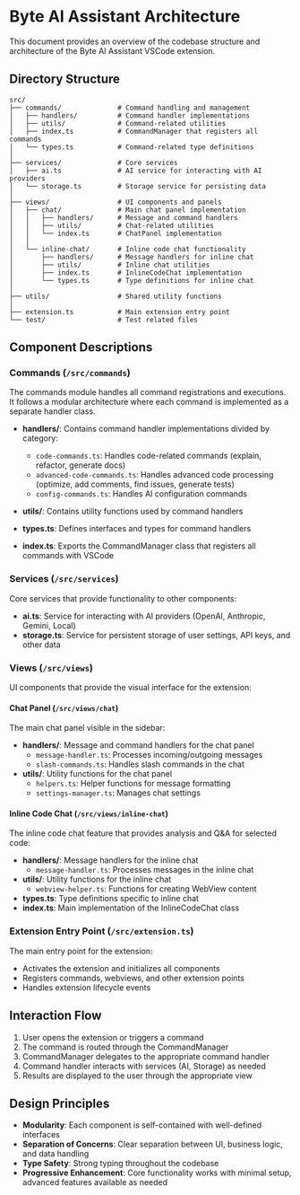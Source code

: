 # Byte AI Assistant Architecture

This document provides an overview of the codebase structure and architecture of the Byte AI Assistant VSCode extension.

## Directory Structure

```
src/
├── commands/              # Command handling and management
│   ├── handlers/          # Command handler implementations
│   ├── utils/             # Command-related utilities
│   ├── index.ts           # CommandManager that registers all commands
│   └── types.ts           # Command-related type definitions
│
├── services/              # Core services
│   ├── ai.ts              # AI service for interacting with AI providers
│   └── storage.ts         # Storage service for persisting data
│
├── views/                 # UI components and panels
│   ├── chat/              # Main chat panel implementation
│   │   ├── handlers/      # Message and command handlers
│   │   ├── utils/         # Chat-related utilities
│   │   └── index.ts       # ChatPanel implementation
│   │
│   └── inline-chat/       # Inline code chat functionality
│       ├── handlers/      # Message handlers for inline chat
│       ├── utils/         # Inline chat utilities
│       ├── index.ts       # InlineCodeChat implementation
│       └── types.ts       # Type definitions for inline chat
│
├── utils/                 # Shared utility functions
│
├── extension.ts           # Main extension entry point
└── test/                  # Test related files
```

## Component Descriptions

### Commands (`/src/commands`)

The commands module handles all command registrations and executions. It follows a modular architecture where each command is implemented as a separate handler class.

- **handlers/**: Contains command handler implementations divided by category:
  - `code-commands.ts`: Handles code-related commands (explain, refactor, generate docs)
  - `advanced-code-commands.ts`: Handles advanced code processing (optimize, add comments, find issues, generate tests)
  - `config-commands.ts`: Handles AI configuration commands

- **utils/**: Contains utility functions used by command handlers
- **types.ts**: Defines interfaces and types for command handlers
- **index.ts**: Exports the CommandManager class that registers all commands with VSCode

### Services (`/src/services`)

Core services that provide functionality to other components:

- **ai.ts**: Service for interacting with AI providers (OpenAI, Anthropic, Gemini, Local)
- **storage.ts**: Service for persistent storage of user settings, API keys, and other data

### Views (`/src/views`)

UI components that provide the visual interface for the extension:

#### Chat Panel (`/src/views/chat`)

The main chat panel visible in the sidebar:

- **handlers/**: Message and command handlers for the chat panel
  - `message-handler.ts`: Processes incoming/outgoing messages
  - `slash-commands.ts`: Handles slash commands in the chat
- **utils/**: Utility functions for the chat panel
  - `helpers.ts`: Helper functions for message formatting
  - `settings-manager.ts`: Manages chat settings

#### Inline Code Chat (`/src/views/inline-chat`)

The inline code chat feature that provides analysis and Q&A for selected code:

- **handlers/**: Message handlers for the inline chat
  - `message-handler.ts`: Processes messages in the inline chat
- **utils/**: Utility functions for the inline chat
  - `webview-helper.ts`: Functions for creating WebView content
- **types.ts**: Type definitions specific to inline chat
- **index.ts**: Main implementation of the InlineCodeChat class

### Extension Entry Point (`/src/extension.ts`)

The main entry point for the extension:

- Activates the extension and initializes all components
- Registers commands, webviews, and other extension points
- Handles extension lifecycle events

## Interaction Flow

1. User opens the extension or triggers a command
2. The command is routed through the CommandManager
3. CommandManager delegates to the appropriate command handler
4. Command handler interacts with services (AI, Storage) as needed
5. Results are displayed to the user through the appropriate view

## Design Principles

- **Modularity**: Each component is self-contained with well-defined interfaces
- **Separation of Concerns**: Clear separation between UI, business logic, and data handling
- **Type Safety**: Strong typing throughout the codebase
- **Progressive Enhancement**: Core functionality works with minimal setup, advanced features available as needed 